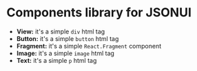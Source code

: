 # Components library for JSONUI

- **View:** it's a simple `div` html tag
- **Button:** it's a simple `button` html tag
- **Fragment:** it's a simple `React.Fragment` component
- **Image:** it's a simple `image` html tag
- **Text:** it's a simple `p` html tag
